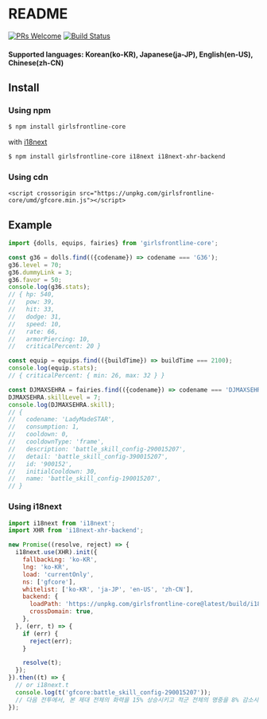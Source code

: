 # README

[![PRs Welcome](https://img.shields.io/badge/PRs-welcome-brightgreen.svg?style=flat-square)](http://makeapullrequest.com) [![Build Status](https://travis-ci.org/36base/girlsfrontline-core.svg?branch=master)](https://travis-ci.org/36base/girlsfrontline-core)

#### Supported languages: Korean\(ko-KR\), Japanese\(ja-JP\), English\(en-US\), Chinese\(zh-CN\)

## Install

### Using npm

```bash
$ npm install girlsfrontline-core
```

with [i18next](https://www.i18next.com/)

```bash
$ npm install girlsfrontline-core i18next i18next-xhr-backend
```

### Using cdn

```markup
<script crossorigin src="https://unpkg.com/girlsfrontline-core/umd/gfcore.min.js"></script>
```

## Example

```javascript
import {dolls, equips, fairies} from 'girlsfrontline-core';

const g36 = dolls.find(({codename}) => codename === 'G36');
g36.level = 70;
g36.dummyLink = 3;
g36.favor = 50;
console.log(g36.stats);
// { hp: 540,
//   pow: 39,
//   hit: 33,
//   dodge: 31,
//   speed: 10,
//   rate: 66,
//   armorPiercing: 10,
//   criticalPercent: 20 }

const equip = equips.find(({buildTime}) => buildTime === 2100);
console.log(equip.stats);
// { criticalPercent: { min: 26, max: 32 } }

const DJMAXSEHRA = fairies.find(({codename}) => codename === 'DJMAXSEHRA');
DJMAXSEHRA.skillLevel = 7;
console.log(DJMAXSEHRA.skill);
// {
//   codename: 'LadyMadeSTAR',
//   consumption: 1,
//   cooldown: 0,
//   cooldownType: 'frame',
//   description: 'battle_skill_config-290015207',
//   detail: 'battle_skill_config-390015207',
//   id: '900152',
//   initialCooldown: 30,
//   name: 'battle_skill_config-190015207',
// }
```

### Using i18next

```javascript
import i18next from 'i18next';
import XHR from 'i18next-xhr-backend';

new Promise((resolve, reject) => {
  i18next.use(XHR).init({
    fallbackLng: 'ko-KR',
    lng: 'ko-KR',
    load: 'currentOnly',
    ns: ['gfcore'],
    whitelist: ['ko-KR', 'ja-JP', 'en-US', 'zh-CN'],
    backend: {
      loadPath: 'https://unpkg.com/girlsfrontline-core@latest/build/i18n/{{lng}}/{{ns}}.json',
      crossDomain: true,
    },
  }, (err, t) => {
    if (err) {
      reject(err);
    }

    resolve(t);
  });
}).then((t) => {
  // or i18next.t
  console.log(t('gfcore:battle_skill_config-290015207'));
  // 다음 전투에서, 본 제대 전체의 화력을 15% 상승시키고 적군 전체의 명중을 8% 감소시킨다. 지속시간 20초
});
```


